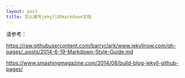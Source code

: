 ```yaml
---
layout: post
title: 怎么编写jekyll的markdown文档
---
```


请参考：

<https://raw.githubusercontent.com/barryclark/www.jekyllnow.com/gh-pages/_posts/2014-6-19-Markdown-Style-Guide.md>

<https://www.smashingmagazine.com/2014/08/build-blog-jekyll-github-pages/>
